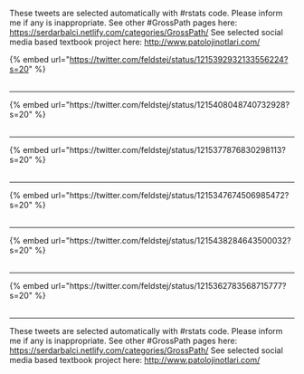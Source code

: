 

These tweets are selected automatically with #rstats code. Please inform me if any is inappropriate.
See other #GrossPath pages here: https://serdarbalci.netlify.com/categories/GrossPath/ 
See selected social media based textbook project here: http://www.patolojinotlari.com/

{% embed url="https://twitter.com/feldstej/status/1215392932133556224?s=20" %}<br>
<br>
<hr>
{% embed url="https://twitter.com/feldstej/status/1215408048740732928?s=20" %}<br>
<br>
<hr>
{% embed url="https://twitter.com/feldstej/status/1215377876830298113?s=20" %}<br>
<br>
<hr>
{% embed url="https://twitter.com/feldstej/status/1215347674506985472?s=20" %}<br>
<br>
<hr>
{% embed url="https://twitter.com/feldstej/status/1215438284643500032?s=20" %}<br>
<br>
<hr>
{% embed url="https://twitter.com/feldstej/status/1215362783568715777?s=20" %}<br>
<br>
<hr>


These tweets are selected automatically with #rstats code. Please inform me if any is inappropriate.
See other #GrossPath pages here: https://serdarbalci.netlify.com/categories/GrossPath/ 
See selected social media based textbook project here: http://www.patolojinotlari.com/

